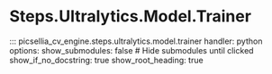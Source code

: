 # Steps.Ultralytics.Model.Trainer

::: picsellia_cv_engine.steps.ultralytics.model.trainer
    handler: python
    options:
        show_submodules: false  # Hide submodules until clicked
        show_if_no_docstring: true
        show_root_heading: true
